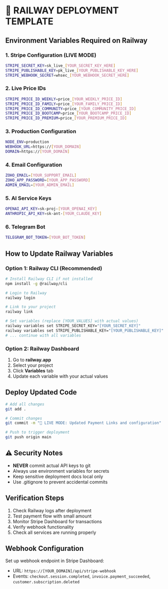 # 🚄 RAILWAY DEPLOYMENT TEMPLATE

## Environment Variables Required on Railway

### 1. Stripe Configuration (LIVE MODE)

```bash
STRIPE_SECRET_KEY=sk_live_[YOUR_SECRET_KEY_HERE]
STRIPE_PUBLISHABLE_KEY=pk_live_[YOUR_PUBLISHABLE_KEY_HERE]
STRIPE_WEBHOOK_SECRET=whsec_[YOUR_WEBHOOK_SECRET_HERE]
```

### 2. Live Price IDs

```bash
STRIPE_PRICE_ID_WEEKLY=price_[YOUR_WEEKLY_PRICE_ID]
STRIPE_PRICE_ID_FAMILY=price_[YOUR_FAMILY_PRICE_ID]
STRIPE_PRICE_ID_COMMUNITY=price_[YOUR_COMMUNITY_PRICE_ID]
STRIPE_PRICE_ID_BOOTCAMP=price_[YOUR_BOOTCAMP_PRICE_ID]
STRIPE_PRICE_ID_PREMIUM=price_[YOUR_PREMIUM_PRICE_ID]
```

### 3. Production Configuration

```bash
NODE_ENV=production
WEBHOOK_URL=https://[YOUR_DOMAIN]
DOMAIN=https://[YOUR_DOMAIN]
```

### 4. Email Configuration

```bash
ZOHO_EMAIL=[YOUR_SUPPORT_EMAIL]
ZOHO_APP_PASSWORD=[YOUR_APP_PASSWORD]
ADMIN_EMAIL=[YOUR_ADMIN_EMAIL]
```

### 5. AI Service Keys

```bash
OPENAI_API_KEY=sk-proj-[YOUR_OPENAI_KEY]
ANTHROPIC_API_KEY=sk-ant-[YOUR_CLAUDE_KEY]
```

### 6. Telegram Bot

```bash
TELEGRAM_BOT_TOKEN=[YOUR_BOT_TOKEN]
```

## How to Update Railway Variables

### Option 1: Railway CLI (Recommended)

```bash
# Install Railway CLI if not installed
npm install -g @railway/cli

# Login to Railway
railway login

# Link to your project
railway link

# Set variables (replace [YOUR_VALUES] with actual values)
railway variables set STRIPE_SECRET_KEY="[YOUR_SECRET_KEY]"
railway variables set STRIPE_PUBLISHABLE_KEY="[YOUR_PUBLISHABLE_KEY]"
# ... continue with all variables
```

### Option 2: Railway Dashboard

1. Go to **railway.app**
2. Select your project
3. Click **Variables** tab
4. Update each variable with your actual values

## Deploy Updated Code

```bash
# Add all changes
git add .

# Commit changes
git commit -m "🚀 LIVE MODE: Updated Payment Links and configuration"

# Push to trigger deployment
git push origin main
```

## ⚠️ Security Notes

- **NEVER** commit actual API keys to git
- Always use environment variables for secrets
- Keep sensitive deployment docs local only
- Use .gitignore to prevent accidental commits

## Verification Steps

1. Check Railway logs after deployment
2. Test payment flow with small amount
3. Monitor Stripe Dashboard for transactions
4. Verify webhook functionality
5. Check all services are running properly

## Webhook Configuration

Set up webhook endpoint in Stripe Dashboard:
- URL: `https://[YOUR_DOMAIN]/api/stripe-webhook`
- Events: `checkout.session.completed`, `invoice.payment_succeeded`, `customer.subscription.deleted`
